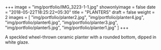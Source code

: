 +++
image = "img/portfolio/IMG_3223-1-1.jpg"
showonlyimage = false
date = "2018-05-22T18:25:22+05:30"
title = "PLANTERS"
draft = false
weight = 2
images = [ "img/portfolio/planter2.jpg", "img/portfolio/planter4.jpg", "img/portfolio/planter6.jpg", "img/portfolio/planter3.jpg", "img/portfolio/planter5.jpg", "img/portfolio/planter1.jpg" ]
+++
<!--more-->

A speckled wheel-thrown ceramic planter with a rounded bottom, dipped in white glaze. 